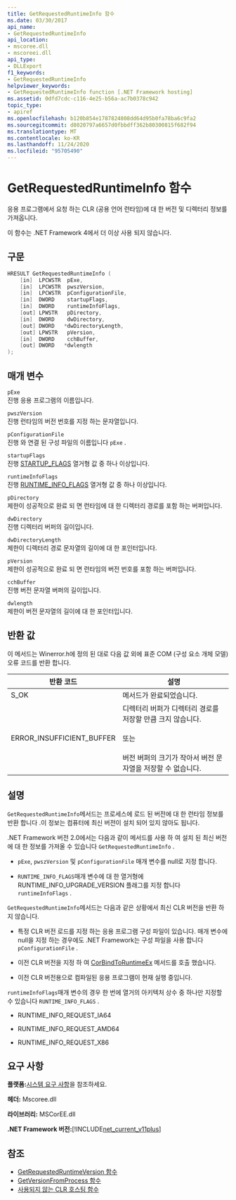 ```yaml
---
title: GetRequestedRuntimeInfo 함수
ms.date: 03/30/2017
api_name:
- GetRequestedRuntimeInfo
api_location:
- mscoree.dll
- mscoreei.dll
api_type:
- DLLExport
f1_keywords:
- GetRequestedRuntimeInfo
helpviewer_keywords:
- GetRequestedRuntimeInfo function [.NET Framework hosting]
ms.assetid: 0dfd7cdc-c116-4e25-b56a-ac7b0378c942
topic_type:
- apiref
ms.openlocfilehash: b120b854e1787824808dd64d95b0fa78ba6c9fa2
ms.sourcegitcommit: d8020797a6657d0fbbdff362b80300815f682f94
ms.translationtype: MT
ms.contentlocale: ko-KR
ms.lasthandoff: 11/24/2020
ms.locfileid: "95705490"
---
```

# <a name="getrequestedruntimeinfo-function"></a>GetRequestedRuntimeInfo 함수

응용 프로그램에서 요청 하는 CLR (공용 언어 런타임)에 대 한 버전 및 디렉터리 정보를 가져옵니다.  
  
 이 함수는 .NET Framework 4에서 더 이상 사용 되지 않습니다.  
  
## <a name="syntax"></a>구문  
  
```cpp  
HRESULT GetRequestedRuntimeInfo (  
    [in]  LPCWSTR  pExe,
    [in]  LPCWSTR  pwszVersion,
    [in]  LPCWSTR  pConfigurationFile,
    [in]  DWORD    startupFlags,
    [in]  DWORD    runtimeInfoFlags,
    [out] LPWSTR   pDirectory,
    [in]  DWORD    dwDirectory,
    [out] DWORD   *dwDirectoryLength,
    [out] LPWSTR   pVersion,
    [in]  DWORD    cchBuffer,
    [out] DWORD   *dwlength  
);  
```  
  
## <a name="parameters"></a>매개 변수  

 `pExe`  
 진행 응용 프로그램의 이름입니다.  
  
 `pwszVersion`  
 진행 런타임의 버전 번호를 지정 하는 문자열입니다.  
  
 `pConfigurationFile`  
 진행 와 연결 된 구성 파일의 이름입니다 `pExe` .  
  
 `startupFlags`  
 진행 [STARTUP_FLAGS](startup-flags-enumeration.md) 열거형 값 중 하나 이상입니다.  
  
 `runtimeInfoFlags`  
 진행 [RUNTIME_INFO_FLAGS](runtime-info-flags-enumeration.md) 열거형 값 중 하나 이상입니다.  
  
 `pDirectory`  
 제한이 성공적으로 완료 되 면 런타임에 대 한 디렉터리 경로를 포함 하는 버퍼입니다.  
  
 `dwDirectory`  
 진행 디렉터리 버퍼의 길이입니다.  
  
 `dwDirectoryLength`  
 제한이 디렉터리 경로 문자열의 길이에 대 한 포인터입니다.  
  
 `pVersion`  
 제한이 성공적으로 완료 되 면 런타임의 버전 번호를 포함 하는 버퍼입니다.  
  
 `cchBuffer`  
 진행 버전 문자열 버퍼의 길이입니다.  
  
 `dwlength`  
 제한이 버전 문자열의 길이에 대 한 포인터입니다.  
  
## <a name="return-value"></a>반환 값  

 이 메서드는 Winerror.h에 정의 된 대로 다음 값 외에 표준 COM (구성 요소 개체 모델) 오류 코드를 반환 합니다.  
  
|반환 코드|설명|  
|-----------------|-----------------|  
|S_OK|메서드가 완료되었습니다.|  
|ERROR_INSUFFICIENT_BUFFER|디렉터리 버퍼가 디렉터리 경로를 저장할 만큼 크지 않습니다.<br /><br /> 또는<br /><br /> 버전 버퍼의 크기가 작아서 버전 문자열을 저장할 수 없습니다.|  
  
## <a name="remarks"></a>설명  

 `GetRequestedRuntimeInfo`메서드는 프로세스에 로드 된 버전에 대 한 런타임 정보를 반환 합니다 .이 정보는 컴퓨터에 최신 버전이 설치 되어 있지 않아도 됩니다.  
  
 .NET Framework 버전 2.0에서는 다음과 같이 메서드를 사용 하 여 설치 된 최신 버전에 대 한 정보를 가져올 수 있습니다 `GetRequestedRuntimeInfo` .  
  
- `pExe`, `pwszVersion` 및 `pConfigurationFile` 매개 변수를 null로 지정 합니다.  
  
- `RUNTIME_INFO_FLAGS`매개 변수에 대 한 열거형에 RUNTIME_INFO_UPGRADE_VERSION 플래그를 지정 합니다 `runtimeInfoFlags` .  
  
 `GetRequestedRuntimeInfo`메서드는 다음과 같은 상황에서 최신 CLR 버전을 반환 하지 않습니다.  
  
- 특정 CLR 버전 로드를 지정 하는 응용 프로그램 구성 파일이 있습니다. 매개 변수에 null을 지정 하는 경우에도 .NET Framework는 구성 파일을 사용 합니다 `pConfigurationFile` .  
  
- 이전 CLR 버전을 지정 하 여 [CorBindToRuntimeEx](corbindtoruntimeex-function.md) 메서드를 호출 했습니다.  
  
- 이전 CLR 버전용으로 컴파일된 응용 프로그램이 현재 실행 중입니다.  
  
 `runtimeInfoFlags`매개 변수의 경우 한 번에 열거의 아키텍처 상수 중 하나만 지정할 수 있습니다 `RUNTIME_INFO_FLAGS` .  
  
- RUNTIME_INFO_REQUEST_IA64  
  
- RUNTIME_INFO_REQUEST_AMD64  
  
- RUNTIME_INFO_REQUEST_X86  
  
## <a name="requirements"></a>요구 사항  

 **플랫폼:**[시스템 요구 사항](../../get-started/system-requirements.md)을 참조하세요.  
  
 **헤더:** Mscoree.dll  
  
 **라이브러리:** MSCorEE.dll  
  
 **.NET Framework 버전:**[!INCLUDE[net_current_v11plus](../../../../includes/net-current-v11plus-md.md)]  
  
## <a name="see-also"></a>참조

- [GetRequestedRuntimeVersion 함수](getrequestedruntimeversion-function.md)
- [GetVersionFromProcess 함수](getversionfromprocess-function.md)
- [사용되지 않는 CLR 호스팅 함수](deprecated-clr-hosting-functions.md)
